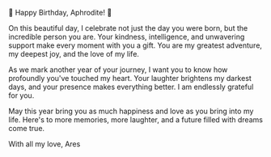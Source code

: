 🎉 Happy Birthday, Aphrodite! 🎂

On this beautiful day, I celebrate not just the day you were born, but the incredible person you are. Your kindness, intelligence, and unwavering support make every moment with you a gift. You are my greatest adventure, my deepest joy, and the love of my life.

As we mark another year of your journey, I want you to know how profoundly you've touched my heart. Your laughter brightens my darkest days, and your presence makes everything better. I am endlessly grateful for you.

May this year bring you as much happiness and love as you bring into my life. Here's to more memories, more laughter, and a future filled with dreams come true.

With all my love,
Ares
